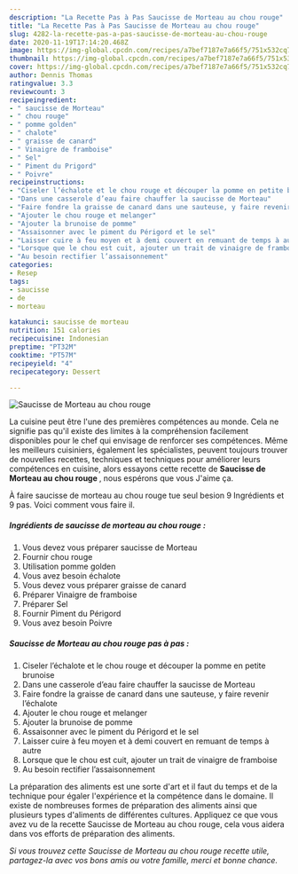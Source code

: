 ```yaml
---
description: "La Recette Pas à Pas Saucisse de Morteau au chou rouge"
title: "La Recette Pas à Pas Saucisse de Morteau au chou rouge"
slug: 4282-la-recette-pas-a-pas-saucisse-de-morteau-au-chou-rouge
date: 2020-11-19T17:14:20.468Z
image: https://img-global.cpcdn.com/recipes/a7bef7187e7a66f5/751x532cq70/saucisse-de-morteau-au-chou-rouge-photo-principale-de-la-recette.jpg
thumbnail: https://img-global.cpcdn.com/recipes/a7bef7187e7a66f5/751x532cq70/saucisse-de-morteau-au-chou-rouge-photo-principale-de-la-recette.jpg
cover: https://img-global.cpcdn.com/recipes/a7bef7187e7a66f5/751x532cq70/saucisse-de-morteau-au-chou-rouge-photo-principale-de-la-recette.jpg
author: Dennis Thomas
ratingvalue: 3.3
reviewcount: 3
recipeingredient:
- " saucisse de Morteau"
- " chou rouge"
- " pomme golden"
- " chalote"
- " graisse de canard"
- " Vinaigre de framboise"
- " Sel"
- " Piment du Prigord"
- " Poivre"
recipeinstructions:
- "Ciseler l’échalote et le chou rouge et découper la pomme en petite brunoise"
- "Dans une casserole d’eau faire chauffer la saucisse de Morteau"
- "Faire fondre la graisse de canard dans une sauteuse, y faire revenir l’échalote"
- "Ajouter le chou rouge et melanger"
- "Ajouter la brunoise de pomme"
- "Assaisonner avec le piment du Périgord et le sel"
- "Laisser cuire à feu moyen et à demi couvert en remuant de temps à autre"
- "Lorsque que le chou est cuit, ajouter un trait de vinaigre de framboise"
- "Au besoin rectifier l’assaisonnement"
categories:
- Resep
tags:
- saucisse
- de
- morteau

katakunci: saucisse de morteau 
nutrition: 151 calories
recipecuisine: Indonesian
preptime: "PT32M"
cooktime: "PT57M"
recipeyield: "4"
recipecategory: Dessert

---
```



![Saucisse de Morteau au chou rouge](https://img-global.cpcdn.com/recipes/a7bef7187e7a66f5/751x532cq70/saucisse-de-morteau-au-chou-rouge-photo-principale-de-la-recette.jpg)

La cuisine peut être l'une des premières compétences au monde. Cela ne signifie pas qu'il existe des limites à la compréhension facilement disponibles pour le chef qui envisage de renforcer ses compétences. Même les meilleurs cuisiniers, également les spécialistes, peuvent toujours trouver de nouvelles recettes, techniques et techniques pour améliorer leurs compétences en cuisine, alors essayons cette recette de <strong> Saucisse de Morteau au chou rouge </strong>, nous espérons que vous J'aime ça.

<!--inarticleads1-->

À faire saucisse de morteau au chou rouge tue seul besion 9 Ingrédients et 9 pas. Voici comment vous faire il.

##### Ingrédients de saucisse de morteau au chou rouge :

1. Vous devez vous préparer  saucisse de Morteau
1. Fournir  chou rouge
1. Utilisation  pomme golden
1. Vous avez besoin  échalote
1. Vous devez vous préparer  graisse de canard
1. Préparer  Vinaigre de framboise
1. Préparer  Sel
1. Fournir  Piment du Périgord
1. Vous avez besoin  Poivre




<!--inarticleads2-->

##### Saucisse de Morteau au chou rouge pas à pas :

1. Ciseler l’échalote et le chou rouge et découper la pomme en petite brunoise
1. Dans une casserole d’eau faire chauffer la saucisse de Morteau
1. Faire fondre la graisse de canard dans une sauteuse, y faire revenir l’échalote
1. Ajouter le chou rouge et melanger
1. Ajouter la brunoise de pomme
1. Assaisonner avec le piment du Périgord et le sel
1. Laisser cuire à feu moyen et à demi couvert en remuant de temps à autre
1. Lorsque que le chou est cuit, ajouter un trait de vinaigre de framboise
1. Au besoin rectifier l’assaisonnement




<!--inarticleads1-->

<p>
La préparation des aliments est une sorte d'art et il faut du temps et de la technique pour égaler l'expérience et la compétence dans le domaine. Il existe de nombreuses formes de préparation des aliments ainsi que plusieurs types d'aliments de différentes cultures. Appliquez ce que vous avez vu de la recette Saucisse de Morteau au chou rouge, cela vous aidera dans vos efforts de préparation des aliments.
</p>

<p>
<i>Si vous trouvez cette Saucisse de Morteau au chou rouge recette utile, partagez-la avec vos bons amis ou votre famille, merci et bonne chance.</i>
</p>
